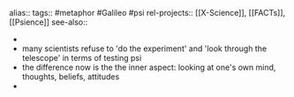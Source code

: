 alias::
tags:: #metaphor #Galileo #psi 
rel-projects:: [[X-Science]], [[FACTs]], [[Psience]] 
see-also::

-
- many scientists refuse to 'do the experiment' and 'look through the telescope' in terms of testing psi
- the difference now is the the inner aspect: looking at one's own mind, thoughts, beliefs, attitudes
-